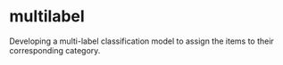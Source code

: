 # multilabel
Developing a multi-label classification model to assign the items to their corresponding category. 
